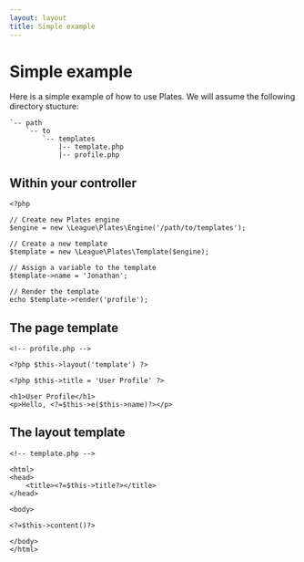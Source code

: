 ```yaml
---
layout: layout
title: Simple example
---
```


Simple example
==============

Here is a simple example of how to use Plates. We will assume the following directory stucture:

~~~
`-- path
    `-- to
        `-- templates
            |-- template.php
            |-- profile.php
~~~

## Within your controller

~~~.language-php
<?php

// Create new Plates engine
$engine = new \League\Plates\Engine('/path/to/templates');

// Create a new template
$template = new \League\Plates\Template($engine);

// Assign a variable to the template
$template->name = 'Jonathan';

// Render the template
echo $template->render('profile');
~~~

## The page template

~~~.language-php
<!-- profile.php -->

<?php $this->layout('template') ?>

<?php $this->title = 'User Profile' ?>

<h1>User Profile</h1>
<p>Hello, <?=$this->e($this->name)?></p>
~~~

## The layout template

~~~.language-php
<!-- template.php -->

<html>
<head>
    <title><?=$this->title?></title>
</head>

<body>

<?=$this->content()?>

</body>
</html>
~~~